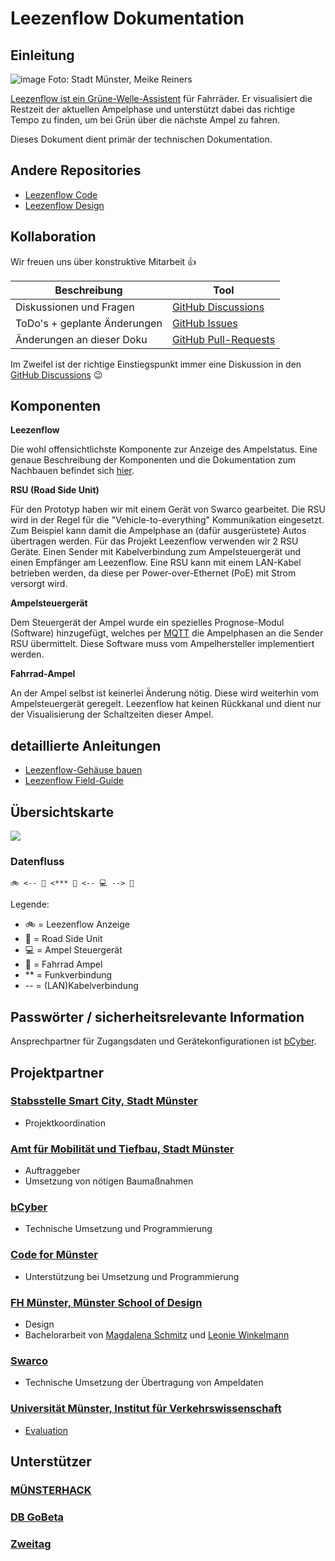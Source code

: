 # Leezenflow Dokumentation

## Einleitung
![image](https://user-images.githubusercontent.com/66736282/129550691-5f99209a-2266-44ea-8525-ba5e195e8848.png)
Foto: Stadt Münster, Meike Reiners

[Leezenflow ist ein Grüne-Welle-Assistent](https://smartcity.ms/leezenflow/) für Fahrräder. Er visualisiert die Restzeit der aktuellen Ampelphase und unterstützt dabei das richtige Tempo zu finden, um bei Grün über die nächste Ampel zu fahren.

Dieses Dokument dient primär der technischen Dokumentation.

## Andere Repositories

* [Leezenflow Code](https://github.com/bCyberGmbH/leezenflow-code)
* [Leezenflow Design](https://github.com/bCyberGmbH/leezenflow-design)

## Kollaboration

Wir freuen uns über konstruktive Mitarbeit 👍

| Beschreibung | Tool |
| -------- | -------- |
| Diskussionen und Fragen | [GitHub Discussions](https://github.com/bCyberGmbH/leezenflow-doku/discussions) |
| ToDo's + geplante Änderungen | [GitHub Issues](https://github.com/bCyberGmbH/leezenflow-doku/issues) |
| Änderungen an dieser Doku | [GitHub Pull-Requests](https://github.com/bCyberGmbH/leezenflow-doku/pulls) |

Im Zweifel ist der richtige Einstiegspunkt immer eine Diskussion in den [GitHub Discussions](https://github.com/bCyberGmbH/leezenflow-doku/discussions) :wink: 

## Komponenten

**Leezenflow**

Die wohl offensichtlichste Komponente zur Anzeige des Ampelstatus.
Eine genaue Beschreibung der Komponenten und die Dokumentation zum Nachbauen befindet sich [hier](case.md).

**RSU (Road Side Unit)**

Für den Prototyp haben wir mit einem Gerät von Swarco gearbeitet. Die RSU wird in der Regel für die "Vehicle-to-everything" Kommunikation eingesetzt. Zum Beispiel kann damit die Ampelphase an (dafür ausgerüstete) Autos übertragen werden. Für das Projekt Leezenflow verwenden wir 2 RSU Geräte. Einen Sender mit Kabelverbindung zum Ampelsteuergerät und einen Empfänger am Leezenflow. Eine RSU kann mit einem LAN-Kabel betrieben werden, da diese per Power-over-Ethernet (PoE) mit Strom versorgt wird.

**Ampelsteuergerät**

Dem Steuergerät der Ampel wurde ein spezielles Prognose-Modul (Software) hinzugefügt, welches per [MQTT](https://de.wikipedia.org/wiki/MQTT) die Ampelphasen an die Sender RSU übermittelt. Diese Software muss vom Ampelhersteller implementiert werden.

**Fahrrad-Ampel**

An der Ampel selbst ist keinerlei Änderung nötig. Diese wird weiterhin vom Ampelsteuergerät geregelt. Leezenflow hat keinen Rückkanal und dient nur der Visualisierung der Schaltzeiten dieser Ampel.

## detaillierte Anleitungen
* [Leezenflow-Gehäuse bauen](case.md)
* [Leezenflow Field-Guide](field-guide.md)

## Übersichtskarte

<a href="//umap.openstreetmap.fr/de/map/leezenflow_632092">
<img src="https://user-images.githubusercontent.com/66736282/129551127-b6072bab-880a-4554-a954-42525d1df69f.png" />
</a>

### Datenfluss

```
🚲 <-- 📡 <*** 📡 <-- 💻 --> 🚦
```

Legende:
* 🚲 = Leezenflow Anzeige
* 📡 = Road Side Unit
* 💻 = Ampel Steuergerät
* 🚦 = Fahrrad Ampel
* ** = Funkverbindung
* -- = (LAN)Kabelverbindung

## Passwörter / sicherheitsrelevante Information

Ansprechpartner für Zugangsdaten und Gerätekonfigurationen ist [bCyber](https://www.bcyber.de).

## Projektpartner

### [Stabsstelle Smart City, Stadt Münster](https://smartcity.ms)
* Projektkoordination
### [Amt für Mobilität und Tiefbau, Stadt Münster](https://www.stadt-muenster.de/tiefbauamt)
* Auftraggeber
* Umsetzung von nötigen Baumaßnahmen
### [bCyber](https://www.bcyber.de)
* Technische Umsetzung und Programmierung
### [Code for Münster](https://codeformuenster.org/)
* Unterstützung bei Umsetzung und Programmierung
### [FH Münster, Münster School of Design](https://www.fh-muenster.de/msd/index.php)
* Design
* Bachelorarbeit von  [Magdalena Schmitz](https://wise20.parcours-muenster.de/arbeiten/magdalena-schmitz/) und [Leonie Winkelmann](https://wise20.parcours-muenster.de/arbeiten/leonie-winkelmann/)
### [Swarco](https://www.swarco.com/de)
* Technische Umsetzung der Übertragung von Ampeldaten
### [Universität Münster, Institut für Verkehrswissenschaft](https://www.wiwi.uni-muenster.de/ivm/)
* [Evaluation](https://www.stadt-muenster.de/sessionnet/sessionnetbi/vo0050.php?__kvonr=2004049785)

## Unterstützer

### [MÜNSTERHACK](https://muensterhack.de/)
### [DB GoBeta](https://gobeta.de)
### [Zweitag](https://www.zweitag.de/)
